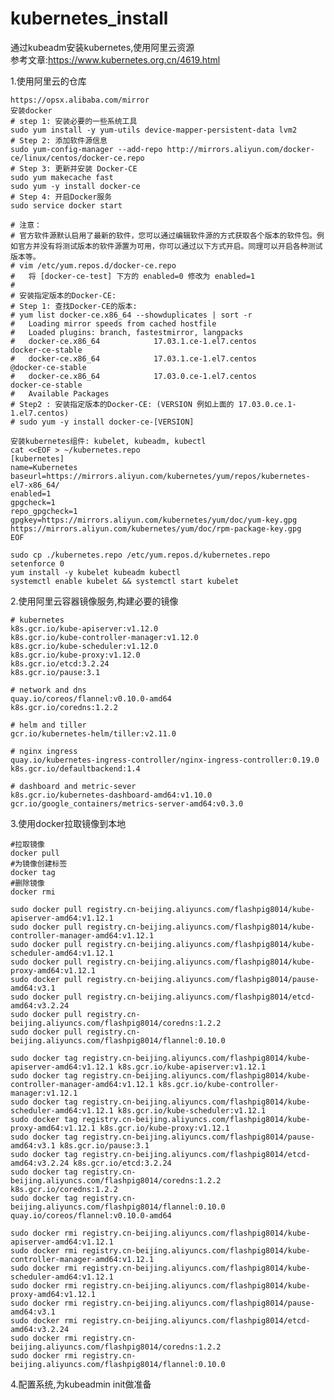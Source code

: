 # kubernetes_install
通过kubeadm安装kubernetes,使用阿里云资源  
参考文章:https://www.kubernetes.org.cn/4619.html

1.使用阿里云的仓库  

    https://opsx.alibaba.com/mirror  
    安装docker  
    # step 1: 安装必要的一些系统工具
    sudo yum install -y yum-utils device-mapper-persistent-data lvm2
    # Step 2: 添加软件源信息
    sudo yum-config-manager --add-repo http://mirrors.aliyun.com/docker-ce/linux/centos/docker-ce.repo
    # Step 3: 更新并安装 Docker-CE
    sudo yum makecache fast
    sudo yum -y install docker-ce
    # Step 4: 开启Docker服务
    sudo service docker start

    # 注意：
    # 官方软件源默认启用了最新的软件，您可以通过编辑软件源的方式获取各个版本的软件包。例如官方并没有将测试版本的软件源置为可用，你可以通过以下方式开启。同理可以开启各种测试版本等。
    # vim /etc/yum.repos.d/docker-ce.repo
    #   将 [docker-ce-test] 下方的 enabled=0 修改为 enabled=1
    #
    # 安装指定版本的Docker-CE:
    # Step 1: 查找Docker-CE的版本:
    # yum list docker-ce.x86_64 --showduplicates | sort -r
    #   Loading mirror speeds from cached hostfile
    #   Loaded plugins: branch, fastestmirror, langpacks
    #   docker-ce.x86_64            17.03.1.ce-1.el7.centos            docker-ce-stable
    #   docker-ce.x86_64            17.03.1.ce-1.el7.centos            @docker-ce-stable
    #   docker-ce.x86_64            17.03.0.ce-1.el7.centos            docker-ce-stable
    #   Available Packages
    # Step2 : 安装指定版本的Docker-CE: (VERSION 例如上面的 17.03.0.ce.1-1.el7.centos)
    # sudo yum -y install docker-ce-[VERSION]  

    安装kubernetes组件: kubelet, kubeadm, kubectl  
    cat <<EOF > ~/kubernetes.repo
    [kubernetes]
    name=Kubernetes
    baseurl=https://mirrors.aliyun.com/kubernetes/yum/repos/kubernetes-el7-x86_64/
    enabled=1
    gpgcheck=1
    repo_gpgcheck=1
    gpgkey=https://mirrors.aliyun.com/kubernetes/yum/doc/yum-key.gpg https://mirrors.aliyun.com/kubernetes/yum/doc/rpm-package-key.gpg
    EOF

    sudo cp ./kubernetes.repo /etc/yum.repos.d/kubernetes.repo
    setenforce 0
    yum install -y kubelet kubeadm kubectl
    systemctl enable kubelet && systemctl start kubelet

2.使用阿里云容器镜像服务,构建必要的镜像  

    # kubernetes
    k8s.gcr.io/kube-apiserver:v1.12.0
    k8s.gcr.io/kube-controller-manager:v1.12.0
    k8s.gcr.io/kube-scheduler:v1.12.0
    k8s.gcr.io/kube-proxy:v1.12.0
    k8s.gcr.io/etcd:3.2.24
    k8s.gcr.io/pause:3.1

    # network and dns
    quay.io/coreos/flannel:v0.10.0-amd64
    k8s.gcr.io/coredns:1.2.2

    # helm and tiller
    gcr.io/kubernetes-helm/tiller:v2.11.0

    # nginx ingress
    quay.io/kubernetes-ingress-controller/nginx-ingress-controller:0.19.0
    k8s.gcr.io/defaultbackend:1.4

    # dashboard and metric-sever
    k8s.gcr.io/kubernetes-dashboard-amd64:v1.10.0
    gcr.io/google_containers/metrics-server-amd64:v0.3.0

3.使用docker拉取镜像到本地  

    #拉取镜像
    docker pull 
    #为镜像创建标签
    docker tag 
    #删除镜像
    docker rmi
    
    sudo docker pull registry.cn-beijing.aliyuncs.com/flashpig8014/kube-apiserver-amd64:v1.12.1
    sudo docker pull registry.cn-beijing.aliyuncs.com/flashpig8014/kube-controller-manager-amd64:v1.12.1
    sudo docker pull registry.cn-beijing.aliyuncs.com/flashpig8014/kube-scheduler-amd64:v1.12.1
    sudo docker pull registry.cn-beijing.aliyuncs.com/flashpig8014/kube-proxy-amd64:v1.12.1
    sudo docker pull registry.cn-beijing.aliyuncs.com/flashpig8014/pause-amd64:v3.1
    sudo docker pull registry.cn-beijing.aliyuncs.com/flashpig8014/etcd-amd64:v3.2.24
    sudo docker pull registry.cn-beijing.aliyuncs.com/flashpig8014/coredns:1.2.2
    sudo docker pull registry.cn-beijing.aliyuncs.com/flashpig8014/flannel:0.10.0

    sudo docker tag registry.cn-beijing.aliyuncs.com/flashpig8014/kube-apiserver-amd64:v1.12.1 k8s.gcr.io/kube-apiserver:v1.12.1
    sudo docker tag registry.cn-beijing.aliyuncs.com/flashpig8014/kube-controller-manager-amd64:v1.12.1 k8s.gcr.io/kube-controller-manager:v1.12.1
    sudo docker tag registry.cn-beijing.aliyuncs.com/flashpig8014/kube-scheduler-amd64:v1.12.1 k8s.gcr.io/kube-scheduler:v1.12.1
    sudo docker tag registry.cn-beijing.aliyuncs.com/flashpig8014/kube-proxy-amd64:v1.12.1 k8s.gcr.io/kube-proxy:v1.12.1
    sudo docker tag registry.cn-beijing.aliyuncs.com/flashpig8014/pause-amd64:v3.1 k8s.gcr.io/pause:3.1
    sudo docker tag registry.cn-beijing.aliyuncs.com/flashpig8014/etcd-amd64:v3.2.24 k8s.gcr.io/etcd:3.2.24
    sudo docker tag registry.cn-beijing.aliyuncs.com/flashpig8014/coredns:1.2.2 k8s.gcr.io/coredns:1.2.2
    sudo docker tag registry.cn-beijing.aliyuncs.com/flashpig8014/flannel:0.10.0 quay.io/coreos/flannel:v0.10.0-amd64

    sudo docker rmi registry.cn-beijing.aliyuncs.com/flashpig8014/kube-apiserver-amd64:v1.12.1
    sudo docker rmi registry.cn-beijing.aliyuncs.com/flashpig8014/kube-controller-manager-amd64:v1.12.1
    sudo docker rmi registry.cn-beijing.aliyuncs.com/flashpig8014/kube-scheduler-amd64:v1.12.1
    sudo docker rmi registry.cn-beijing.aliyuncs.com/flashpig8014/kube-proxy-amd64:v1.12.1
    sudo docker rmi registry.cn-beijing.aliyuncs.com/flashpig8014/pause-amd64:v3.1
    sudo docker rmi registry.cn-beijing.aliyuncs.com/flashpig8014/etcd-amd64:v3.2.24
    sudo docker rmi registry.cn-beijing.aliyuncs.com/flashpig8014/coredns:1.2.2
    sudo docker rmi registry.cn-beijing.aliyuncs.com/flashpig8014/flannel:0.10.0
    
4.配置系统,为kubeadmin init做准备  

